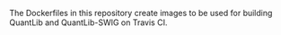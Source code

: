 The Dockerfiles in this repository create images to be used for building QuantLib and QuantLib-SWIG on Travis CI.
